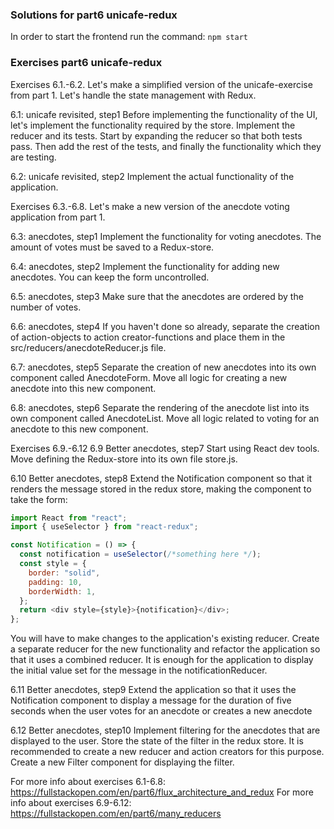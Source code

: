 ### Solutions for part6 unicafe-redux

In order to start the frontend run the command: `npm start`

### Exercises part6 unicafe-redux

Exercises 6.1.-6.2.
Let's make a simplified version of the unicafe-exercise from part 1. Let's handle the state management with Redux.

6.1: unicafe revisited, step1
Before implementing the functionality of the UI, let's implement the functionality required by the store.
Implement the reducer and its tests. Start by expanding the reducer so that both tests pass. Then add the rest of the tests, and finally the functionality which they are testing.

6.2: unicafe revisited, step2
Implement the actual functionality of the application.

Exercises 6.3.-6.8.
Let's make a new version of the anecdote voting application from part 1.

6.3: anecdotes, step1
Implement the functionality for voting anecdotes. The amount of votes must be saved to a Redux-store.

6.4: anecdotes, step2
Implement the functionality for adding new anecdotes. You can keep the form uncontrolled.

6.5: anecdotes, step3
Make sure that the anecdotes are ordered by the number of votes.

6.6: anecdotes, step4
If you haven't done so already, separate the creation of action-objects to action creator-functions and place them in the src/reducers/anecdoteReducer.js file.

6.7: anecdotes, step5
Separate the creation of new anecdotes into its own component called AnecdoteForm. Move all logic for creating a new anecdote into this new component.

6.8: anecdotes, step6
Separate the rendering of the anecdote list into its own component called AnecdoteList. Move all logic related to voting for an anecdote to this new component.

Exercises 6.9.-6.12
6.9 Better anecdotes, step7
Start using React dev tools. Move defining the Redux-store into its own file store.js.

6.10 Better anecdotes, step8
Extend the Notification component so that it renders the message stored in the redux store, making the component to take the form:

```javascript
import React from "react";
import { useSelector } from "react-redux";

const Notification = () => {
  const notification = useSelector(/*something here */);
  const style = {
    border: "solid",
    padding: 10,
    borderWidth: 1,
  };
  return <div style={style}>{notification}</div>;
};
```

You will have to make changes to the application's existing reducer. Create a separate reducer for the new functionality and refactor the application so that it uses a combined reducer. It is enough for the application to display the initial value set for the message in the notificationReducer.

6.11 Better anecdotes, step9
Extend the application so that it uses the Notification component to display a message for the duration of five seconds when the user votes for an anecdote or creates a new anecdote

6.12 Better anecdotes, step10
Implement filtering for the anecdotes that are displayed to the user. Store the state of the filter in the redux store. It is recommended to create a new reducer and action creators for this purpose. Create a new Filter component for displaying the filter.

For more info about exercises 6.1-6.8: https://fullstackopen.com/en/part6/flux_architecture_and_redux
For more info about exercises 6.9-6.12: https://fullstackopen.com/en/part6/many_reducers
